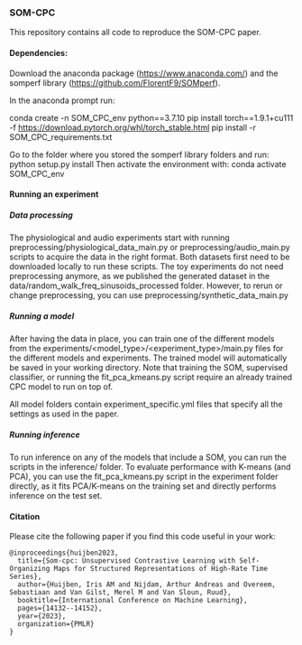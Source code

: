 ### SOM-CPC
This repository contains all code to reproduce the SOM-CPC paper.

#### Dependencies:

Download the anaconda package (https://www.anaconda.com/) and the somperf library (https://github.com/FlorentF9/SOMperf).

In the anaconda prompt run:

conda create -n SOM_CPC_env python==3.7.10
pip install torch==1.9.1+cu111 -f https://download.pytorch.org/whl/torch_stable.html
pip install -r SOM_CPC_requirements.txt

Go to the folder where you stored the somperf library folders and run: python setup.py install
Then activate the environment with: conda activate SOM_CPC_env


#### Running an experiment

##### Data processing
The physiological and audio experiments start with running preprocessing/physiological_data_main.py or preprocessing/audio_main.py scripts to acquire the data in the right format. 
Both datasets first need to be downloaded locally to run these scripts.
The toy experiments do not need preprocessing anymore, as we published the generated dataset in the data/random_walk_freq_sinusoids_processed folder. However, to rerun or change preprocessing, you can use preprocessing/synthetic_data_main.py

##### Running a model
After having the data in place, you can train one of the different models from the experiments/<model_type>/<experiment_type>/main.py files for the different models and experiments. 
The trained model will automatically be saved in your working directory.
Note that training the SOM, supervised classifier, or running the fit_pca_kmeans.py script require an already trained CPC model to run on top of.

All model folders contain experiment_specific.yml files that specify all the settings as used in the paper.

##### Running inference
To run inference on any of the models that include a SOM, you can run the scripts in the inference/ folder. To evaluate performance with K-means (and PCA), you can use the fit_pca_kmeans.py script in the experiment folder directly, as it fits PCA/K-means on the training set and directly performs inference on the test set.

#### Citation
Please cite the following paper if you find this code useful in your work:

```
@inproceedings{huijben2023,
  title={Som-cpc: Unsupervised Contrastive Learning with Self-Organizing Maps for Structured Representations of High-Rate Time Series},
  author={Huijben, Iris AM and Nijdam, Arthur Andreas and Overeem, Sebastiaan and Van Gilst, Merel M and Van Sloun, Ruud},
  booktitle={International Conference on Machine Learning},
  pages={14132--14152},
  year={2023},
  organization={PMLR}
}
```
